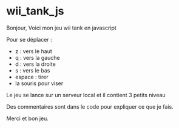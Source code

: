 # wii_tank_js

Bonjour,
Voici mon jeu wii tank en javascript
 
Pour se déplacer :

- z : vers le haut
- q : vers la gauche 
- d : vers la droite
- s : vers le bas
- espace : tirer
- la souris pour viser

Le jeu se lance sur un serveur local et il contient 3 petits niveau 

Des commentaires sont dans le code pour expliquer ce que je fais.

Merci et bon jeu.
